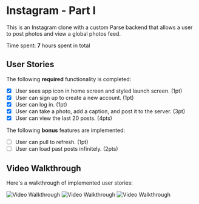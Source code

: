 # Instagram - Part I

This is an Instagram clone with a custom Parse backend that allows a user to post photos and view a global photos feed.

Time spent: **7** hours spent in total

## User Stories

The following **required** functionality is completed:

- [X] User sees app icon in home screen and styled launch screen. (1pt)
- [X] User can sign up to create a new account. (1pt)
- [X] User can log in. (1pt)
- [X] User can take a photo, add a caption, and post it to the server. (3pt)
- [X] User can view the last 20 posts. (4pts)

The following **bonus** features are implemented:

- [ ] User can pull to refresh. (1pt)
- [ ] User can load past posts infinitely. (2pts)

## Video Walkthrough

Here's a walkthrough of implemented user stories:

<img src='http://g.recordit.co/SiLb3P0CI4.gif' title='Video Walkthrough' width='' alt='Video Walkthrough' />
<img src='http://g.recordit.co/nXSrfcSKjh.gif' title='Video Walkthrough' width='' alt='Video Walkthrough' />
<img src='http://g.recordit.co/L5sUNZrv4f.gif' title='Video Walkthrough' width='' alt='Video Walkthrough' />
